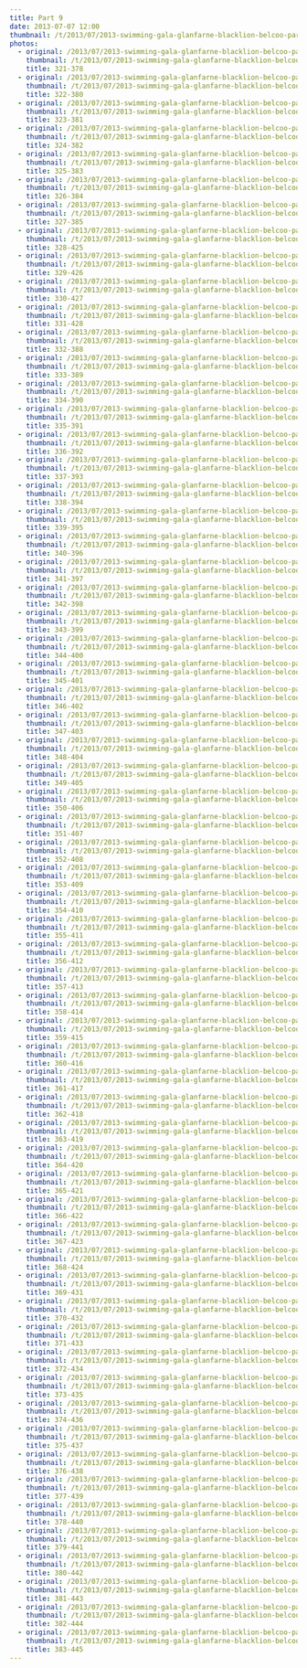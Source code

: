 ```yaml
---
title: Part 9
date: 2013-07-07 12:00
thumbnail: /t/2013/07/2013-swimming-gala-glanfarne-blacklion-belcoo-partniship/part-9/321-378.jpg
photos:
  - original: /2013/07/2013-swimming-gala-glanfarne-blacklion-belcoo-partniship/part-9/321-378.jpg
    thumbnail: /t/2013/07/2013-swimming-gala-glanfarne-blacklion-belcoo-partniship/part-9/321-378.jpg
    title: 321-378
  - original: /2013/07/2013-swimming-gala-glanfarne-blacklion-belcoo-partniship/part-9/322-380.jpg
    thumbnail: /t/2013/07/2013-swimming-gala-glanfarne-blacklion-belcoo-partniship/part-9/322-380.jpg
    title: 322-380
  - original: /2013/07/2013-swimming-gala-glanfarne-blacklion-belcoo-partniship/part-9/323-381.jpg
    thumbnail: /t/2013/07/2013-swimming-gala-glanfarne-blacklion-belcoo-partniship/part-9/323-381.jpg
    title: 323-381
  - original: /2013/07/2013-swimming-gala-glanfarne-blacklion-belcoo-partniship/part-9/324-382.jpg
    thumbnail: /t/2013/07/2013-swimming-gala-glanfarne-blacklion-belcoo-partniship/part-9/324-382.jpg
    title: 324-382
  - original: /2013/07/2013-swimming-gala-glanfarne-blacklion-belcoo-partniship/part-9/325-383.jpg
    thumbnail: /t/2013/07/2013-swimming-gala-glanfarne-blacklion-belcoo-partniship/part-9/325-383.jpg
    title: 325-383
  - original: /2013/07/2013-swimming-gala-glanfarne-blacklion-belcoo-partniship/part-9/326-384.jpg
    thumbnail: /t/2013/07/2013-swimming-gala-glanfarne-blacklion-belcoo-partniship/part-9/326-384.jpg
    title: 326-384
  - original: /2013/07/2013-swimming-gala-glanfarne-blacklion-belcoo-partniship/part-9/327-385.jpg
    thumbnail: /t/2013/07/2013-swimming-gala-glanfarne-blacklion-belcoo-partniship/part-9/327-385.jpg
    title: 327-385
  - original: /2013/07/2013-swimming-gala-glanfarne-blacklion-belcoo-partniship/part-9/328-425.jpg
    thumbnail: /t/2013/07/2013-swimming-gala-glanfarne-blacklion-belcoo-partniship/part-9/328-425.jpg
    title: 328-425
  - original: /2013/07/2013-swimming-gala-glanfarne-blacklion-belcoo-partniship/part-9/329-426.jpg
    thumbnail: /t/2013/07/2013-swimming-gala-glanfarne-blacklion-belcoo-partniship/part-9/329-426.jpg
    title: 329-426
  - original: /2013/07/2013-swimming-gala-glanfarne-blacklion-belcoo-partniship/part-9/330-427.jpg
    thumbnail: /t/2013/07/2013-swimming-gala-glanfarne-blacklion-belcoo-partniship/part-9/330-427.jpg
    title: 330-427
  - original: /2013/07/2013-swimming-gala-glanfarne-blacklion-belcoo-partniship/part-9/331-428.jpg
    thumbnail: /t/2013/07/2013-swimming-gala-glanfarne-blacklion-belcoo-partniship/part-9/331-428.jpg
    title: 331-428
  - original: /2013/07/2013-swimming-gala-glanfarne-blacklion-belcoo-partniship/part-9/332-388.jpg
    thumbnail: /t/2013/07/2013-swimming-gala-glanfarne-blacklion-belcoo-partniship/part-9/332-388.jpg
    title: 332-388
  - original: /2013/07/2013-swimming-gala-glanfarne-blacklion-belcoo-partniship/part-9/333-389.jpg
    thumbnail: /t/2013/07/2013-swimming-gala-glanfarne-blacklion-belcoo-partniship/part-9/333-389.jpg
    title: 333-389
  - original: /2013/07/2013-swimming-gala-glanfarne-blacklion-belcoo-partniship/part-9/334-390.jpg
    thumbnail: /t/2013/07/2013-swimming-gala-glanfarne-blacklion-belcoo-partniship/part-9/334-390.jpg
    title: 334-390
  - original: /2013/07/2013-swimming-gala-glanfarne-blacklion-belcoo-partniship/part-9/335-391.jpg
    thumbnail: /t/2013/07/2013-swimming-gala-glanfarne-blacklion-belcoo-partniship/part-9/335-391.jpg
    title: 335-391
  - original: /2013/07/2013-swimming-gala-glanfarne-blacklion-belcoo-partniship/part-9/336-392.jpg
    thumbnail: /t/2013/07/2013-swimming-gala-glanfarne-blacklion-belcoo-partniship/part-9/336-392.jpg
    title: 336-392
  - original: /2013/07/2013-swimming-gala-glanfarne-blacklion-belcoo-partniship/part-9/337-393.jpg
    thumbnail: /t/2013/07/2013-swimming-gala-glanfarne-blacklion-belcoo-partniship/part-9/337-393.jpg
    title: 337-393
  - original: /2013/07/2013-swimming-gala-glanfarne-blacklion-belcoo-partniship/part-9/338-394.jpg
    thumbnail: /t/2013/07/2013-swimming-gala-glanfarne-blacklion-belcoo-partniship/part-9/338-394.jpg
    title: 338-394
  - original: /2013/07/2013-swimming-gala-glanfarne-blacklion-belcoo-partniship/part-9/339-395.jpg
    thumbnail: /t/2013/07/2013-swimming-gala-glanfarne-blacklion-belcoo-partniship/part-9/339-395.jpg
    title: 339-395
  - original: /2013/07/2013-swimming-gala-glanfarne-blacklion-belcoo-partniship/part-9/340-396.jpg
    thumbnail: /t/2013/07/2013-swimming-gala-glanfarne-blacklion-belcoo-partniship/part-9/340-396.jpg
    title: 340-396
  - original: /2013/07/2013-swimming-gala-glanfarne-blacklion-belcoo-partniship/part-9/341-397.jpg
    thumbnail: /t/2013/07/2013-swimming-gala-glanfarne-blacklion-belcoo-partniship/part-9/341-397.jpg
    title: 341-397
  - original: /2013/07/2013-swimming-gala-glanfarne-blacklion-belcoo-partniship/part-9/342-398.jpg
    thumbnail: /t/2013/07/2013-swimming-gala-glanfarne-blacklion-belcoo-partniship/part-9/342-398.jpg
    title: 342-398
  - original: /2013/07/2013-swimming-gala-glanfarne-blacklion-belcoo-partniship/part-9/343-399.jpg
    thumbnail: /t/2013/07/2013-swimming-gala-glanfarne-blacklion-belcoo-partniship/part-9/343-399.jpg
    title: 343-399
  - original: /2013/07/2013-swimming-gala-glanfarne-blacklion-belcoo-partniship/part-9/344-400.jpg
    thumbnail: /t/2013/07/2013-swimming-gala-glanfarne-blacklion-belcoo-partniship/part-9/344-400.jpg
    title: 344-400
  - original: /2013/07/2013-swimming-gala-glanfarne-blacklion-belcoo-partniship/part-9/345-401.jpg
    thumbnail: /t/2013/07/2013-swimming-gala-glanfarne-blacklion-belcoo-partniship/part-9/345-401.jpg
    title: 345-401
  - original: /2013/07/2013-swimming-gala-glanfarne-blacklion-belcoo-partniship/part-9/346-402.jpg
    thumbnail: /t/2013/07/2013-swimming-gala-glanfarne-blacklion-belcoo-partniship/part-9/346-402.jpg
    title: 346-402
  - original: /2013/07/2013-swimming-gala-glanfarne-blacklion-belcoo-partniship/part-9/347-403.jpg
    thumbnail: /t/2013/07/2013-swimming-gala-glanfarne-blacklion-belcoo-partniship/part-9/347-403.jpg
    title: 347-403
  - original: /2013/07/2013-swimming-gala-glanfarne-blacklion-belcoo-partniship/part-9/348-404.jpg
    thumbnail: /t/2013/07/2013-swimming-gala-glanfarne-blacklion-belcoo-partniship/part-9/348-404.jpg
    title: 348-404
  - original: /2013/07/2013-swimming-gala-glanfarne-blacklion-belcoo-partniship/part-9/349-405.jpg
    thumbnail: /t/2013/07/2013-swimming-gala-glanfarne-blacklion-belcoo-partniship/part-9/349-405.jpg
    title: 349-405
  - original: /2013/07/2013-swimming-gala-glanfarne-blacklion-belcoo-partniship/part-9/350-406.jpg
    thumbnail: /t/2013/07/2013-swimming-gala-glanfarne-blacklion-belcoo-partniship/part-9/350-406.jpg
    title: 350-406
  - original: /2013/07/2013-swimming-gala-glanfarne-blacklion-belcoo-partniship/part-9/351-407.jpg
    thumbnail: /t/2013/07/2013-swimming-gala-glanfarne-blacklion-belcoo-partniship/part-9/351-407.jpg
    title: 351-407
  - original: /2013/07/2013-swimming-gala-glanfarne-blacklion-belcoo-partniship/part-9/352-408.jpg
    thumbnail: /t/2013/07/2013-swimming-gala-glanfarne-blacklion-belcoo-partniship/part-9/352-408.jpg
    title: 352-408
  - original: /2013/07/2013-swimming-gala-glanfarne-blacklion-belcoo-partniship/part-9/353-409.jpg
    thumbnail: /t/2013/07/2013-swimming-gala-glanfarne-blacklion-belcoo-partniship/part-9/353-409.jpg
    title: 353-409
  - original: /2013/07/2013-swimming-gala-glanfarne-blacklion-belcoo-partniship/part-9/354-410.jpg
    thumbnail: /t/2013/07/2013-swimming-gala-glanfarne-blacklion-belcoo-partniship/part-9/354-410.jpg
    title: 354-410
  - original: /2013/07/2013-swimming-gala-glanfarne-blacklion-belcoo-partniship/part-9/355-411.jpg
    thumbnail: /t/2013/07/2013-swimming-gala-glanfarne-blacklion-belcoo-partniship/part-9/355-411.jpg
    title: 355-411
  - original: /2013/07/2013-swimming-gala-glanfarne-blacklion-belcoo-partniship/part-9/356-412.jpg
    thumbnail: /t/2013/07/2013-swimming-gala-glanfarne-blacklion-belcoo-partniship/part-9/356-412.jpg
    title: 356-412
  - original: /2013/07/2013-swimming-gala-glanfarne-blacklion-belcoo-partniship/part-9/357-413.jpg
    thumbnail: /t/2013/07/2013-swimming-gala-glanfarne-blacklion-belcoo-partniship/part-9/357-413.jpg
    title: 357-413
  - original: /2013/07/2013-swimming-gala-glanfarne-blacklion-belcoo-partniship/part-9/358-414.jpg
    thumbnail: /t/2013/07/2013-swimming-gala-glanfarne-blacklion-belcoo-partniship/part-9/358-414.jpg
    title: 358-414
  - original: /2013/07/2013-swimming-gala-glanfarne-blacklion-belcoo-partniship/part-9/359-415.jpg
    thumbnail: /t/2013/07/2013-swimming-gala-glanfarne-blacklion-belcoo-partniship/part-9/359-415.jpg
    title: 359-415
  - original: /2013/07/2013-swimming-gala-glanfarne-blacklion-belcoo-partniship/part-9/360-416.jpg
    thumbnail: /t/2013/07/2013-swimming-gala-glanfarne-blacklion-belcoo-partniship/part-9/360-416.jpg
    title: 360-416
  - original: /2013/07/2013-swimming-gala-glanfarne-blacklion-belcoo-partniship/part-9/361-417.jpg
    thumbnail: /t/2013/07/2013-swimming-gala-glanfarne-blacklion-belcoo-partniship/part-9/361-417.jpg
    title: 361-417
  - original: /2013/07/2013-swimming-gala-glanfarne-blacklion-belcoo-partniship/part-9/362-418.jpg
    thumbnail: /t/2013/07/2013-swimming-gala-glanfarne-blacklion-belcoo-partniship/part-9/362-418.jpg
    title: 362-418
  - original: /2013/07/2013-swimming-gala-glanfarne-blacklion-belcoo-partniship/part-9/363-419.jpg
    thumbnail: /t/2013/07/2013-swimming-gala-glanfarne-blacklion-belcoo-partniship/part-9/363-419.jpg
    title: 363-419
  - original: /2013/07/2013-swimming-gala-glanfarne-blacklion-belcoo-partniship/part-9/364-420.jpg
    thumbnail: /t/2013/07/2013-swimming-gala-glanfarne-blacklion-belcoo-partniship/part-9/364-420.jpg
    title: 364-420
  - original: /2013/07/2013-swimming-gala-glanfarne-blacklion-belcoo-partniship/part-9/365-421.jpg
    thumbnail: /t/2013/07/2013-swimming-gala-glanfarne-blacklion-belcoo-partniship/part-9/365-421.jpg
    title: 365-421
  - original: /2013/07/2013-swimming-gala-glanfarne-blacklion-belcoo-partniship/part-9/366-422.jpg
    thumbnail: /t/2013/07/2013-swimming-gala-glanfarne-blacklion-belcoo-partniship/part-9/366-422.jpg
    title: 366-422
  - original: /2013/07/2013-swimming-gala-glanfarne-blacklion-belcoo-partniship/part-9/367-423.jpg
    thumbnail: /t/2013/07/2013-swimming-gala-glanfarne-blacklion-belcoo-partniship/part-9/367-423.jpg
    title: 367-423
  - original: /2013/07/2013-swimming-gala-glanfarne-blacklion-belcoo-partniship/part-9/368-424.jpg
    thumbnail: /t/2013/07/2013-swimming-gala-glanfarne-blacklion-belcoo-partniship/part-9/368-424.jpg
    title: 368-424
  - original: /2013/07/2013-swimming-gala-glanfarne-blacklion-belcoo-partniship/part-9/369-431.jpg
    thumbnail: /t/2013/07/2013-swimming-gala-glanfarne-blacklion-belcoo-partniship/part-9/369-431.jpg
    title: 369-431
  - original: /2013/07/2013-swimming-gala-glanfarne-blacklion-belcoo-partniship/part-9/370-432.jpg
    thumbnail: /t/2013/07/2013-swimming-gala-glanfarne-blacklion-belcoo-partniship/part-9/370-432.jpg
    title: 370-432
  - original: /2013/07/2013-swimming-gala-glanfarne-blacklion-belcoo-partniship/part-9/371-433.jpg
    thumbnail: /t/2013/07/2013-swimming-gala-glanfarne-blacklion-belcoo-partniship/part-9/371-433.jpg
    title: 371-433
  - original: /2013/07/2013-swimming-gala-glanfarne-blacklion-belcoo-partniship/part-9/372-434.jpg
    thumbnail: /t/2013/07/2013-swimming-gala-glanfarne-blacklion-belcoo-partniship/part-9/372-434.jpg
    title: 372-434
  - original: /2013/07/2013-swimming-gala-glanfarne-blacklion-belcoo-partniship/part-9/373-435.jpg
    thumbnail: /t/2013/07/2013-swimming-gala-glanfarne-blacklion-belcoo-partniship/part-9/373-435.jpg
    title: 373-435
  - original: /2013/07/2013-swimming-gala-glanfarne-blacklion-belcoo-partniship/part-9/374-436.jpg
    thumbnail: /t/2013/07/2013-swimming-gala-glanfarne-blacklion-belcoo-partniship/part-9/374-436.jpg
    title: 374-436
  - original: /2013/07/2013-swimming-gala-glanfarne-blacklion-belcoo-partniship/part-9/375-437.jpg
    thumbnail: /t/2013/07/2013-swimming-gala-glanfarne-blacklion-belcoo-partniship/part-9/375-437.jpg
    title: 375-437
  - original: /2013/07/2013-swimming-gala-glanfarne-blacklion-belcoo-partniship/part-9/376-438.jpg
    thumbnail: /t/2013/07/2013-swimming-gala-glanfarne-blacklion-belcoo-partniship/part-9/376-438.jpg
    title: 376-438
  - original: /2013/07/2013-swimming-gala-glanfarne-blacklion-belcoo-partniship/part-9/377-439.jpg
    thumbnail: /t/2013/07/2013-swimming-gala-glanfarne-blacklion-belcoo-partniship/part-9/377-439.jpg
    title: 377-439
  - original: /2013/07/2013-swimming-gala-glanfarne-blacklion-belcoo-partniship/part-9/378-440.jpg
    thumbnail: /t/2013/07/2013-swimming-gala-glanfarne-blacklion-belcoo-partniship/part-9/378-440.jpg
    title: 378-440
  - original: /2013/07/2013-swimming-gala-glanfarne-blacklion-belcoo-partniship/part-9/379-441.jpg
    thumbnail: /t/2013/07/2013-swimming-gala-glanfarne-blacklion-belcoo-partniship/part-9/379-441.jpg
    title: 379-441
  - original: /2013/07/2013-swimming-gala-glanfarne-blacklion-belcoo-partniship/part-9/380-442.jpg
    thumbnail: /t/2013/07/2013-swimming-gala-glanfarne-blacklion-belcoo-partniship/part-9/380-442.jpg
    title: 380-442
  - original: /2013/07/2013-swimming-gala-glanfarne-blacklion-belcoo-partniship/part-9/381-443.jpg
    thumbnail: /t/2013/07/2013-swimming-gala-glanfarne-blacklion-belcoo-partniship/part-9/381-443.jpg
    title: 381-443
  - original: /2013/07/2013-swimming-gala-glanfarne-blacklion-belcoo-partniship/part-9/382-444.jpg
    thumbnail: /t/2013/07/2013-swimming-gala-glanfarne-blacklion-belcoo-partniship/part-9/382-444.jpg
    title: 382-444
  - original: /2013/07/2013-swimming-gala-glanfarne-blacklion-belcoo-partniship/part-9/383-445.jpg
    thumbnail: /t/2013/07/2013-swimming-gala-glanfarne-blacklion-belcoo-partniship/part-9/383-445.jpg
    title: 383-445
---
```

